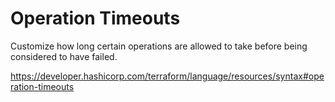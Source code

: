 # Operation Timeouts

Customize how long certain operations are allowed to take before being considered to have failed.

https://developer.hashicorp.com/terraform/language/resources/syntax#operation-timeouts